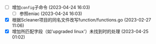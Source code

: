   - [ ] 增加`config`子命令 (2023-04-24 16:03)
    - [ ] 参照eniac (2023-04-24 16:03)
  - [X] 根据Scleaner项目的同名文件改写function/functions.go (2023-02-27 11:06)
  - [X] 增加所匹配字段（如'upgraded linux'）未找到时的处理 (2023-04-25 01:02)
